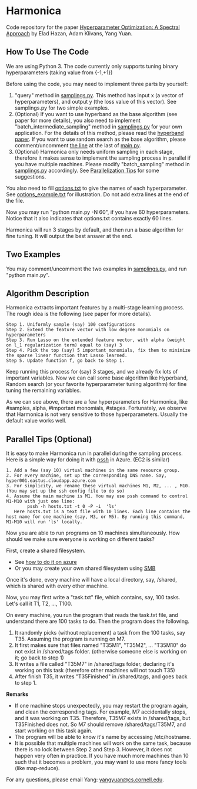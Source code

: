 # Harmonica
Code repository for the paper [Hyperparameter Optimization: A Spectral Approach](https://arxiv.org/abs/1706.00764) by Elad Hazan, Adam Klivans, Yang Yuan.

## How To Use The Code

We are using Python 3. The code currently only supports tuning binary hyperparameters (taking value from {-1,+1})

Before using the code, you may need to implement three parts by yourself:
1. "query" method in [samplings.py](https://github.com/callowbird/Harmonica/blob/master/samplings.py). This method has input x (a vector of hyperparameters), and output y (the loss value of this vector). See samplings.py for two simple examples.
2. (Optional) If you want to use hyperband as the base algorithm (see paper for more details), you also need to implement "batch_intermediate_sampling" method in [samplings.py](https://github.com/callowbird/Harmonica/blob/master/samplings.py) for your own application. For the details of this method, please read the [hyperband paper](https://arxiv.org/abs/1603.06560). If you want to use random search as the base algorithm, please comment/uncomment [the line](https://github.com/callowbird/Harmonica/blob/master/main.py#L101) at the last of [main.py](https://github.com/callowbird/Harmonica/blob/master/main.py).
3. (Optional) Harmonica only needs uniform sampling in each stage, therefore it makes sense to implement the sampling process in parallel if you have multiple machines. Please modify "batch_sampling" method in [samplings.py](https://github.com/callowbird/Harmonica/blob/master/samplings.py) accordingly. See [Parallelization Tips](https://github.com/callowbird/Harmonica#parallel-tips) for some suggestions.

You also need to fill [options.txt](https://github.com/callowbird/Harmonica/blob/master/options.txt) to give the names of each hyperparameter. See [options_example.txt](https://github.com/callowbird/Harmonica/blob/master/options_example.txt) for illustration. Do not add extra lines at the end of the file.

Now you may run "python main.py -N 60", if you have 60 hyperparameters. Notice that it also indicates that options.txt contains exactly 60 lines.

Harmonica will run 3 stages by default, and then run a base algorithm for fine tuning. It will output the best answer at the end.

## Two Examples

You may comment/uncomment the two examples in [samplings.py](https://github.com/callowbird/Harmonica/blob/master/samplings.py), and run "python main.py".

## Algorithm Description

Harmonica extracts important features by a multi-stage learning process. The rough idea is the following (see paper for more details).

    Step 1. Uniformly sample (say) 100 configurations
    Step 2. Extend the feature vector with low degree monomials on hyperparameters
    Step 3. Run Lasso on the extended feature vector, with alpha (weight on l_1 regularization term) equal to (say) 3
    Step 4. Pick the top (say) 5 important monomials, fix them to minimize the sparse linear function that Lasso learned.
    Step 5. Update function f, go back to Step 1.

Keep running this process for (say) 3 stages, and we already fix lots of important variables. Now we can call some base algorithm like Hyperband, Random search (or your favorite hyperparameter tuning algorithm) for fine tuning the remaining variables.

As we can see above, there are a few hyperparameters for Harmonica, like #samples, alpha, #important monomials, #stages. Fortunately, we observe that Harmonica is not very sensitive to those hyperparameters. Usually the default value works well.

## Parallel Tips (Optional)
It is easy to make Harmonica run in parallel during the sampling process. Here is a simple way for doing it with [pssh](https://linux.die.net/man/1/pssh) in Azure. (EC2 is similar)

    1. Add a few (say 10) virtual machines in the same resource group.
    2. For every machine, set up the corresponding DNS name. Say, hyper001.eastus.cloudapp.azure.com
    3. For simplicity, we rename these virtual machines M1, M2, ... , M10. (You may set up the ssh config file to do so)
    4. Assume the main machine is M1. You may use pssh command to control M1-M10 with just one line:
            pssh -h hosts.txt -t 0 -P -i  'ls'
       Here hosts.txt is a text file with 10 lines. Each line contains the host name for one machine (say, M3, or M5). By running this command, M1-M10 will run 'ls' locally.

Now you are able to run programs on 10 machines simultaneously. How should we make sure everyone is working on different tasks?

First, create a shared filesystem.
* See [how to do it on azure](https://docs.microsoft.com/en-us/azure/storage/storage-how-to-use-files-linux)
* Or you may create your own shared filesystem using [SMB](https://help.ubuntu.com/community/How%20to%20Create%20a%20Network%20Share%20Via%20Samba%20Via%20CLI%20%28Command-line%20interface/Linux%20Terminal%29%20-%20Uncomplicated%2C%20Simple%20and%20Brief%20Way%21)

Once it's done, every machine will have a local directory, say, /shared, which is shared with every other machine.

Now, you may first write a "task.txt" file, which contains, say, 100 tasks. Let's call it T1, T2, ..., T100.

On every machine, you run the program that reads the task.txt file, and understand there are 100 tasks to do. Then the program does the following.


1. It randomly picks (without replacement) a task from the 100 tasks, say T35. Assuming the program is running on M7.
1. It first makes sure that files named "T35M1", "T35M2", ... "T35M10" do not exist in /shared/tags folder. (otherwise someone else is working on it; go back to step 1)
1. It writes a file called "T35M7" in /shared/tags folder, declaring it's working on this task (therefore other machines will not touch T35)
1. After finish T35, it writes "T35Finished" in /shared/tags, and goes back to step 1.

**Remarks**
* If one machine stops unexpectedly, you may restart the program again, and clean the corresponding tags. For example, M7 accidentally stops,
and it was working on T35. Therefore, T35M7 exists in /shared/tags, but T35Finished does not. So M7 should remove /shared/tags/T35M7,
and start working on this task again.
* The program will be able to know it's name by accessing /etc/hostname.
* It is possible that multiple machines will work on the same task, because there is no lock between Step 2 and Step 3. However, it does not happen very often in practice. If you have much more machines than 10 such that it becomes a problem, you may want to use more fancy tools (like map-reduce).


For any questions, please email Yang: yangyuan@cs.cornell.edu.
